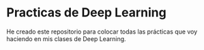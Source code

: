 # Practicas de Deep Learning
He creado este repositorio para colocar todas las prácticas que voy haciendo en mis clases de Deep Learning.
